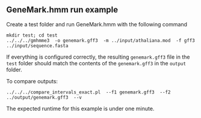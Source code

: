 ## GeneMark.hmm run example

Create a test folder and run GeneMark.hmm with the following command

    mkdir test; cd test
    ../../../gmhmme3  -o genemark.gff3  -m ../input/athaliana.mod  -f gff3  ../input/sequence.fasta

If everything is configured correctly, the resulting `genemark.gff3` file  in the
`test` folder should match the contents of the `genemark.gff3` in the `output` folder.

To compare outputs:

    ../../../compare_intervals_exact.pl  --f1 genemark.gff3  --f2 ../output/genemark.gff3  --v

The expected runtime for this example is under one minute.


